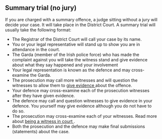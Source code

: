##  Summary trial (no jury)

If you are charged with a summary offence, a judge sitting without a jury will
decide your case. It will take place in the District Court. A summary trial
will usually take the following format:

  * The Registrar of the District Court will call your case by its name. 
  * You or your legal representative will stand up to show you are in attendance in the court. 
  * The Garda (member of the Irish police force) who has made the complaint against you will take the witness stand and give evidence about what they say happened and your involvement 
  * Your legal representation is known as the defence and may cross-examine the Garda. 
  * The prosecution may call more witnesses and will question the witnesses to allow them to [ give evidence ](/en/justice/witnesses/rules-about-giving-evidence/) about the offence. 
  * Your defence may cross-examine each of the prosecution witnesses after they have given evidence. 
  * The defence may call and question witnesses to give evidence in your defence. You yourself may give evidence although you do not have to do so. 
  * The prosecution may cross-examine each of your witnesses. Read more about [ being a witness in court ](/en/justice/witnesses/being-a-witness/) . 
  * Both the prosecution and the defence may make final submissions (statements) about the case. 
